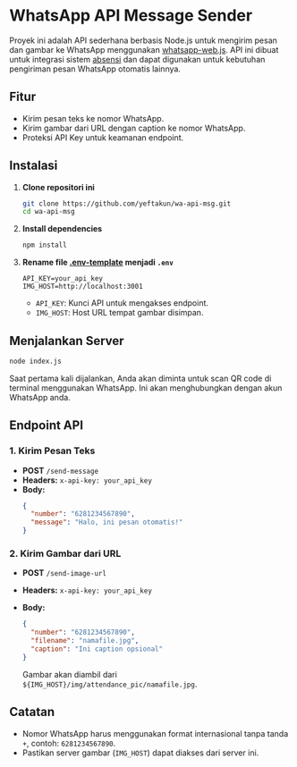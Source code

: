 # WhatsApp API Message Sender

Proyek ini adalah API sederhana berbasis Node.js untuk mengirim pesan dan gambar ke WhatsApp menggunakan [whatsapp-web.js](https://github.com/pedroslopez/whatsapp-web.js). API ini dibuat untuk integrasi sistem [absensi](https://github.com/yeftakun/absensi.git) dan dapat digunakan untuk kebutuhan pengiriman pesan WhatsApp otomatis lainnya.

## Fitur

- Kirim pesan teks ke nomor WhatsApp.
- Kirim gambar dari URL dengan caption ke nomor WhatsApp.
- Proteksi API Key untuk keamanan endpoint.

## Instalasi

1. **Clone repositori ini**
   ```bash
   git clone https://github.com/yeftakun/wa-api-msg.git
   cd wa-api-msg
   ```

2. **Install dependencies**
   ```bash
   npm install
   ```

3. **Rename file [.env-template](.env-template) menjadi `.env`**
   ```
   API_KEY=your_api_key
   IMG_HOST=http://localhost:3001
   ```

   - `API_KEY`: Kunci API untuk mengakses endpoint.
   - `IMG_HOST`: Host URL tempat gambar disimpan.

## Menjalankan Server

```bash
node index.js
```

Saat pertama kali dijalankan, Anda akan diminta untuk scan QR code di terminal menggunakan WhatsApp. Ini akan menghubungkan dengan akun WhatsApp anda.

## Endpoint API

### 1. Kirim Pesan Teks

- **POST** `/send-message`
- **Headers:** `x-api-key: your_api_key`
- **Body:**
  ```json
  {
    "number": "6281234567890",
    "message": "Halo, ini pesan otomatis!"
  }
  ```

### 2. Kirim Gambar dari URL

- **POST** `/send-image-url`
- **Headers:** `x-api-key: your_api_key`
- **Body:**
  ```json
  {
    "number": "6281234567890",
    "filename": "namafile.jpg",
    "caption": "Ini caption opsional"
  }
  ```

  Gambar akan diambil dari `${IMG_HOST}/img/attendance_pic/namafile.jpg`.

## Catatan

- Nomor WhatsApp harus menggunakan format internasional tanpa tanda `+`, contoh: `6281234567890`.
- Pastikan server gambar (`IMG_HOST`) dapat diakses dari server ini.
